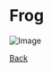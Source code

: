 # Frog
![Image](https://images.fineartamerica.com/images/artworkimages/mediumlarge/1/tree-frog-sitting-on-branch-kurit-afsheen.jpg)

[Back](emivcleave.github.io/cse15l-lab-reports/)
